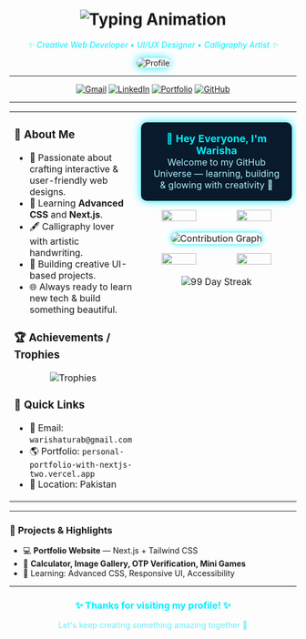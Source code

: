 <!-- 🌟 Neon Style GitHub README for Warisha Turab -->
<div align="center">
  <h1>
    <img src="https://readme-typing-svg.herokuapp.com?font=Poppins&size=30&duration=3000&pause=500&color=00EFFF&center=true&vCenter=true&width=700&lines=Hi%2C+I'm+Warisha+Turab!;Frontend+Developer+%7C+Next.js+Learner;UI%2FUX+%26+Calligraphy+Enthusiast+💙" alt="Typing Animation" />
  </h1>
  <p style="color:#00EFFF;"><em>✨ Creative Web Developer • UI/UX Designer • Calligraphy Artist ✨</em></p>
  <img src="https://img.freepik.com/premium-vector/web-development-programming-code-testing-ui-concept-with-laptop-displaying-futuristic-code_375605-307.jpg?w=826" alt="Profile" style="border-radius:12px; max-width:95%; box-shadow:0 0 15px #00EFFF;" />
</div>

---

<!-- 🌐 Social Links -->
<p align="center">
  <a href="mailto:warishaturab@gmail.com"><img src="https://img.shields.io/badge/Gmail-00EFFF?style=for-the-badge&logo=gmail&logoColor=white" alt="Gmail" /></a>
  <a href="https://www.linkedin.com/in/warisha-turab-8666b82b6"><img src="https://img.shields.io/badge/LinkedIn-00EFFF?style=for-the-badge&logo=linkedin&logoColor=white" alt="LinkedIn" /></a>
  <a href="https://personal-portfolio-with-nextjs-two.vercel.app/"><img src="https://img.shields.io/badge/Portfolio-00EFFF?style=for-the-badge&logo=vercel&logoColor=white" alt="Portfolio" /></a>
  <a href="https://github.com/warisha234"><img src="https://img.shields.io/badge/GitHub-00EFFF?style=for-the-badge&logo=github&logoColor=white" alt="GitHub" /></a>
</p>

---

<table width="100%">
<tr>
<td width="40%" valign="top">

### 💫 **About Me**
- 💙 Passionate about crafting interactive & user-friendly web designs.  
- 🚀 Learning **Advanced CSS** and **Next.js**.  
- 🖋️ Calligraphy lover with artistic handwriting.  
- 🎯 Building creative UI-based projects.  
- 🌐 Always ready to learn new tech & build something beautiful.

### 🏆 **Achievements / Trophies**
<p align="center">
  <img src="https://github-profile-trophy.vercel.app/?username=warisha234&theme=darkhub&no-frame=true&row=1&column=4" alt="Trophies" />
</p>

### 🔗 **Quick Links**
- 📧 Email: `warishaturab@gmail.com`  
- 🌎 Portfolio: `personal-portfolio-with-nextjs-two.vercel.app`  
- 📍 Location: Pakistan  

</td>
<td width="60%" valign="top">

<p align="center" style="background:#081A2B; padding:18px; border-radius:10px; box-shadow:0 0 15px #00EFFF;">
  <b style="font-size:18px; color:#00EFFF;">💬 Hey Everyone, I'm Warisha</b><br>
  <span style="color:#B0EFFF;">Welcome to my GitHub Universe — learning, building & glowing with creativity 💫</span>
</p>

<!-- 🌈 Stats Section -->
<p align="center">
  <img src="https://github-readme-stats.vercel.app/api?username=warisha234&show_icons=true&theme=tokyonight&hide_border=true" width="48%" />
  <img src="https://github-readme-streak-stats.herokuapp.com?user=warisha234&theme=tokyonight&hide_border=true" width="48%" />
</p>

<!-- 📊 Contribution Graph -->
<p align="center">
  <img src="https://github-readme-activity-graph.vercel.app/graph?username=warisha234&theme=react-dark&area=true&hide_border=true" alt="Contribution Graph" style="max-width:100%; border-radius:10px; box-shadow:0 0 10px #00EFFF;" />
</p>

<!-- 🔤 Top Languages -->
<p align="center">
  <img src="https://github-readme-stats.vercel.app/api/top-langs/?username=warisha234&layout=compact&theme=tokyonight&hide_border=true" width="48%" />
  <img src="https://img.shields.io/badge/Grade-A-blueviolet?style=for-the-badge&logo=star&logoColor=white" width="48%" />
</p>

<!-- 🔥 Custom Streak Badge -->
<p align="center">
  <img src="https://img.shields.io/badge/Streak-99%20Days-00EFFF?style=for-the-badge&logo=fire&logoColor=white" alt="99 Day Streak" />
</p>

</td>
</tr>
</table>

---

### 🚀 **Projects & Highlights**
- 💻 **Portfolio Website** — Next.js + Tailwind CSS  
- 🧮 **Calculator, Image Gallery, OTP Verification, Mini Games**  
- 🧠 Learning: Advanced CSS, Responsive UI, Accessibility  

---

<div align="center">
  <h3 style="color:#00EFFF;">✨ Thanks for visiting my profile! ✨</h3>
  <p style="color:#66EFFF;">Let's keep creating something amazing together 🌌</p>
</div>
